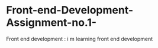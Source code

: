 # Front-end-Development-Assignment-no.1-
Front end development : i m learning front end development 

